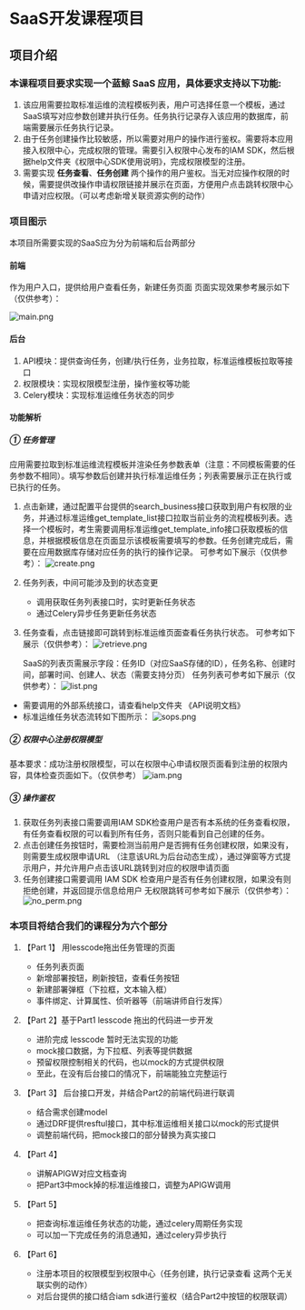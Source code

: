# SaaS开发课程项目

## 项目介绍

### 本课程项目要求实现一个蓝鲸 SaaS 应用，具体要求支持以下功能:

1. 该应用需要拉取标准运维的流程模板列表，用户可选择任意一个模板，通过SaaS填写对应参数创建并执行任务。任务执行记录存入该应用的数据库，前端需要展示任务执行记录。
2. 由于任务创建操作比较敏感，所以需要对用户的操作进行鉴权。需要将本应用接入权限中心，完成权限的管理。需要引入权限中心发布的IAM SDK，然后根据help文件夹《权限中心SDK使用说明》，完成权限模型的注册。
3. 需要实现 __任务查看__、__任务创建__ 两个操作的用户鉴权。当无对应操作权限的时候，需要提供改操作申请权限链接并展示在页面，方便用户点击跳转权限中心申请对应权限。（可以考虑新增关联资源实例的动作）

### 项目图示
本项目所需要实现的SaaS应为分为前端和后台两部分

#### 前端
作为用户入口，提供给用户查看任务，新建任务页面
页面实现效果参考展示如下（仅供参考）：

![main.png](src/list.png)

#### 后台
1.	API模块：提供查询任务，创建/执行任务，业务拉取，标准运维模板拉取等接口
2.	权限模块：实现权限模型注册，操作鉴权等功能
3.	Celery模块：实现标准运维任务状态的同步

#### 功能解析
##### ① 任务管理
应用需要拉取到标准运维流程模板并渲染任务参数表单（注意：不同模板需要的任务参数不相同）。填写参数后创建并执行标准运维任务；列表需要展示正在执行或已执行的任务。
1. 点击新建，通过配置平台提供的search_business接口获取到用户有权限的业务，并通过标准运维get_template_list接口拉取当前业务的流程模板列表。选择一个模板时，考生需要调用标准运维get_template_info接口获取模板的信息，并根据模板信息在页面显示该模板需要填写的参数。任务创建完成后，需要在应用数据库存储对应任务的执行的操作记录。
    可参考如下展示（仅供参考）：
    ![create.png](src/create.png)
2. 任务列表，中间可能涉及到的状态变更
    - 调用获取任务列表接口时，实时更新任务状态
    - 通过Celery异步任务更新任务状态
3. 任务查看，点击链接即可跳转到标准运维页面查看任务执行状态。
    可参考如下展示（仅供参考）：
    ![retrieve.png](src/retrieve.png)
   
    SaaS的列表页需展示字段：任务ID（对应SaaS存储的ID），任务名称、创建时间，部署时间、创建人、状态（需要支持分页）
    任务列表可参考如下展示（仅供参考）：
    ![list.png](src/list.png)

- 需要调用的外部系统接口，请查看help文件夹 《API说明文档》
- 标准运维任务状态流转如下图所示：
![sops.png](src/sops.png)

##### ② 权限中心注册权限模型
基本要求：成功注册权限模型，可以在权限中心申请权限页面看到注册的权限内容，具体检查页面如下。（仅供参考）
![iam.png](src/iam.png)

##### ③ 操作鉴权
1.	获取任务列表接口需要调用IAM SDK检查用户是否有本系统的任务查看权限，有任务查看权限的可以看到所有任务，否则只能看到自己创建的任务。
2.	点击创建任务按钮时，需要检测当前用户是否拥有任务创建权限，如果没有，则需要生成权限申请URL （注意该URL为后台动态生成），通过弹窗等方式提示用户，并允许用户点击该URL跳转到对应的权限申请页面
3.	任务创建接口需要调用 IAM SDK 检查用户是否有任务创建权限，如果没有则拒绝创建，并返回提示信息给用户
无权限跳转可参考如下展示（仅供参考）：
 ![no_perm.png](src/no_perm.png)



### 本项目将结合我们的课程分为六个部分

1. 【Part 1】 用lesscode拖出任务管理的页面
    - 任务列表页面
    - 新增部署按钮，刷新按钮，查看任务按钮
    - 新建部署弹框（下拉框，文本输入框）
    - 事件绑定、计算属性、侦听器等（前端讲师自行发挥）

2. 【Part 2】基于Part1 lesscode 拖出的代码进一步开发
    - 进阶完成 lesscode 暂时无法实现的功能
    - mock接口数据，为下拉框、列表等提供数据
    - 预留权限控制相关的代码，也以mock的方式提供权限
    - 至此，在没有后台接口的情况下，前端能独立完整运行

3. 【Part 3】
后台接口开发，并结合Part2的前端代码进行联调
	- 结合需求创建model
	- 通过DRF提供resftul接口，其中标准运维相关接口以mock的形式提供
	- 调整前端代码，把mock接口的部分替换为真实接口

4. 【Part 4】
    - 讲解APIGW对应文档查询
	- 把Part3中mock掉的标准运维接口，调整为APIGW调用

5. 【Part 5】
	- 把查询标准运维任务状态的功能，通过celery周期任务实现
	- 可以加一下完成任务的消息通知，通过celery异步执行

6. 【Part 6】
	- 注册本项目的权限模型到权限中心（任务创建，执行记录查看 这两个无关联实例的动作）
	- 对后台提供的接口结合iam sdk进行鉴权（结合Part2中按钮的权限联调）
    

